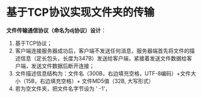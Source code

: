 # 基于TCP协议实现文件夹的传输

**文件传输通信协议（命名为dj协议）设计**：

1. 基于TCP协议；
2. 客户端连接服务器成功后，客户端不发送任何消息，服务器端首先将文件的描述信息（定长包头，长度为347B）发送给客户端，紧接着发送文件数据给客户端，发送文件数据后断开连接；
3. 文件描述信息结构为：文件名（300B，右边填充空格，UTF-8编码）+文件大小（15B，右边填充空格）+ 文件MD5值（32B, 大写形式）
4. 若为空文件夹，把文件名字节设为 ' -1'，